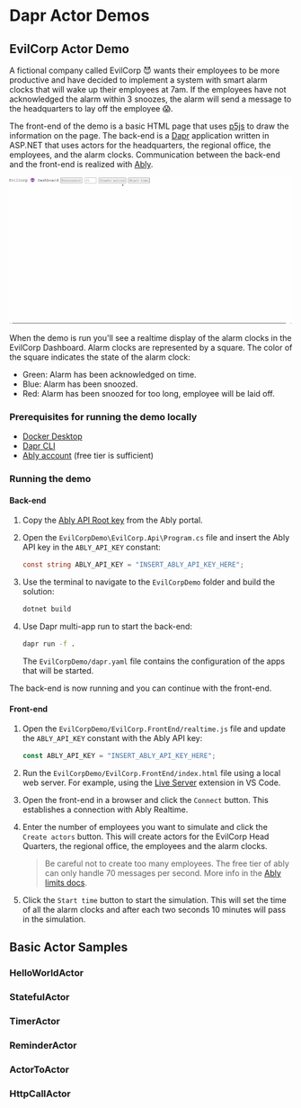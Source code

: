 # Dapr Actor Demos

## EvilCorp Actor Demo

A fictional company called EvilCorp 😈 wants their employees to be more productive and have decided to implement a system with smart alarm clocks that will wake up their employees at 7am. If the employees have not acknowledged the alarm within 3 snoozes, the alarm will send a message to the headquarters to lay off the employee 😱.

The front-end of the demo is a basic HTML page that uses [p5js](https://p5js.org/) to draw the information on the page. The back-end is a [Dapr](https://dapr.io/) application written in ASP.NET that uses actors for the headquarters, the regional office, the employees, and the alarm clocks. Communication between the back-end and the front-end is realized with [Ably](https://ably.com/).

![EvilCorp Demo](./media/evilcorp-demo.gif)

When the demo is run you'll see a realtime display of the alarm clocks in the EvilCorp Dashboard. Alarm clocks are represented by a square. The color of the square indicates the state of the alarm clock:

- Green: Alarm has been acknowledged on time.
- Blue: Alarm has been snoozed.
- Red: Alarm has been snoozed for too long, employee will be laid off.

### Prerequisites for running the demo locally

- [Docker Desktop](https://www.docker.com/products/docker-desktop/)
- [Dapr CLI](https://docs.dapr.io/getting-started/install-dapr-cli/)
- [Ably account](https://ably.com/signup) (free tier is sufficient)

### Running the demo

#### Back-end

1. Copy the [Ably API Root key](https://ably.com/docs/ids-and-keys#api-key) from the Ably portal.
2. Open the `EvilCorpDemo\EvilCorp.Api\Program.cs` file and insert the Ably API key in the `ABLY_API_KEY` constant:

    ```csharp
    const string ABLY_API_KEY = "INSERT_ABLY_API_KEY_HERE";
    ```

3. Use the terminal to navigate to the `EvilCorpDemo` folder and build the solution:

    ```bash
    dotnet build
    ```

4. Use Dapr multi-app run to start the back-end:

    ```bash
    dapr run -f .
    ```

    The `EvilCorpDemo/dapr.yaml` file contains the configuration of the apps that will be started.

The back-end is now running and you can continue with the front-end.

#### Front-end

1. Open the `EvilCorpDemo/EvilCorp.FrontEnd/realtime.js` file and update the `ABLY_API_KEY` constant with the Ably API key:

    ```javascript
    const ABLY_API_KEY = "INSERT_ABLY_API_KEY_HERE";
    ```

2. Run the `EvilCorpDemo/EvilCorp.FrontEnd/index.html` file using a local web server. For example, using the [Live Server](https://marketplace.visualstudio.com/items?itemName=ritwickdey.LiveServer) extension in VS Code.
3. Open the front-end in a browser and click the `Connect` button. This establishes a connection with Ably Realtime.
4. Enter the number of employees you want to simulate and click the `Create actors` button. This will create actors for the EvilCorp Head Quarters, the regional office, the employees and the alarm clocks.
   > Be careful not to create too many employees. The free tier of ably can only handle 70 messages per second. More info in the [Ably limits docs](https://ably.com/docs/general/limits).
5. Click the `Start time` button to start the simulation. This will set the time of all the alarm clocks and after each two seconds 10 minutes will pass in the simulation.

## Basic Actor Samples

### HelloWorldActor

### StatefulActor

### TimerActor

### ReminderActor

### ActorToActor

### HttpCallActor